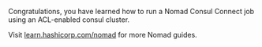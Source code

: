 Congratulations, you have learned how to run a Nomad Consul Connect job using an
ACL-enabled consul cluster.

Visit [learn.hashicorp.com/nomad] for more Nomad guides.

[learn.hashicorp.com/nomad]: https://learn.hashicorp.com/nomad